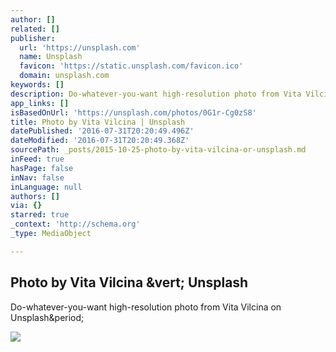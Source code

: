 ```yaml
---
author: []
related: []
publisher:
  url: 'https://unsplash.com'
  name: Unsplash
  favicon: 'https://static.unsplash.com/favicon.ico'
  domain: unsplash.com
keywords: []
description: Do-whatever-you-want high-resolution photo from Vita Vilcina on Unsplash.
app_links: []
isBasedOnUrl: 'https://unsplash.com/photos/0G1r-Cg0zS8'
title: Photo by Vita Vilcina | Unsplash
datePublished: '2016-07-31T20:20:49.496Z'
dateModified: '2016-07-31T20:20:49.368Z'
sourcePath: _posts/2015-10-25-photo-by-vita-vilcina-or-unsplash.md
inFeed: true
hasPage: false
inNav: false
inLanguage: null
authors: []
via: {}
starred: true
_context: 'http://schema.org'
_type: MediaObject

---
```

<article style=""><h1>Photo by Vita Vilcina &amp;vert; Unsplash</h1><p>Do-whatever-you-want high-resolution photo from Vita Vilcina on Unsplash&amp;period;</p><img src="http://images.unsplash.com/photo-1415889678233-eb900aeee9e1?q=80&amp;fm=jpg&amp;w=1080&amp;fit=max&amp;s=b760b804d36e6ef24df145724fe4aca8" /></article>
